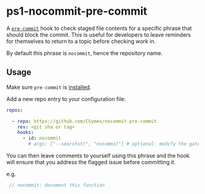 # ps1-nocommit-pre-commit

A [`pre-commit`](https://pre-commit.com) hook to check staged file contents for
a specific phrase that should block the commit. This is useful for developers
to leave reminders for themselves to return to a topic before checking work in.

By default this phrase is `nocommit`, hence the repository name.  

## Usage

Make sure `pre-commit` is [installed](https://pre-commit.com#install).

Add a new repo entry to your configuration file:

```yaml
repos:

  - repo: https://github.com/CSymes/nocommit-pre-commit
    rev: <git sha or tag>
    hooks:
      - id: nocommit
        # args: ["--searchstr", "nocommit"] # optional: modify the gate phrase to something other than the default
```

You can then leave comments to yourself using this phrase and the hook
will ensure that you address the flagged issue before committing it.

e.g.

```C#
 // nocommit: document this function
```
